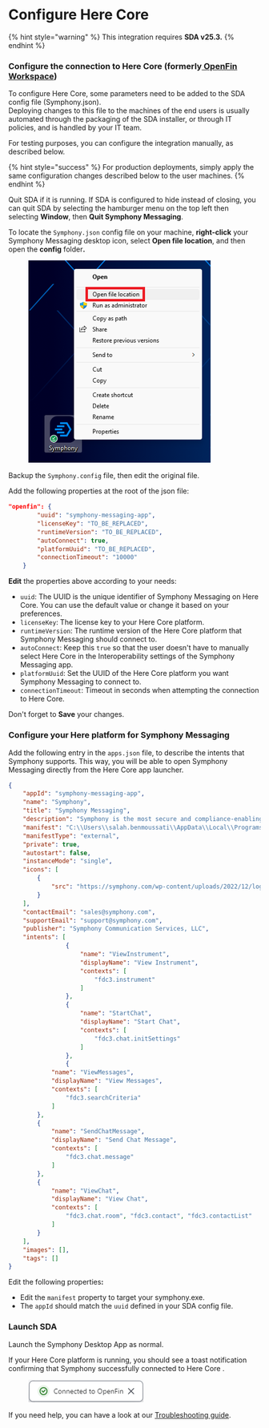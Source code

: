 # Configure Here Core

{% hint style="warning" %}
This integration requires **SDA v25.3.**
{% endhint %}

### Configure the connection to Here Core (formerly[ OpenFin Workspace](https://github.com/built-on-openfin/workspace-starter))

To configure Here Core, some parameters need to be added to the SDA config file (Symphony.json). \
Deploying changes to this file to the machines of the end users is usually automated through the packaging of the SDA installer, or through IT policies, and is handled by your IT team.&#x20;

For testing purposes, you can configure the integration manually, as described below.&#x20;

{% hint style="success" %}
For production deployments, simply apply the same configuration changes described below to the user machines.
{% endhint %}

Quit SDA if it is running. If SDA is configured to hide instead of closing, you can quit SDA by selecting the hamburger menu on the top left then selecting **Window**, then **Quit Symphony Messaging**.

To locate the `Symphony.json` config file on your machine, **right-click** your Symphony Messaging desktop icon, select **Open file location**, and then open the **config** folde&#x72;**.**

<figure><img src="../../../.gitbook/assets/image (91).png" alt=""><figcaption></figcaption></figure>

Backup the `Symphony.config` file, then edit the original file.

Add the following properties at the root of the json file:&#x20;

```json
"openfin": {
        "uuid": "symphony-messaging-app",
        "licenseKey": "TO_BE_REPLACED",
        "runtimeVersion": "TO_BE_REPLACED",
        "autoConnect": true,
        "platformUuid": "TO_BE_REPLACED",
        "connectionTimeout": "10000"
    }
```

**Edit** the properties above according to your needs:

* `uuid`: The UUID is the unique identifier of Symphony Messaging on Here Core. You can use the default value or change it based on your preferences.
* `licenseKey`: The license key to your Here Core platform.
* `runtimeVersion`: The runtime version of the Here Core platform that Symphony Messaging should connect to.
* `autoConnect`: Keep this `true` so that the user doesn't have to manually select Here Core in the Interoperability settings of the Symphony Messaging app.
* `platformUuid`: Set the UUID of the Here Core platform you want Symphony Messaging to connect to.
* `connectionTimeout`: Timeout in seconds when attempting the connection to Here Core.&#x20;

Don't forget to **Save** your changes.

### Configure your Here platform for Symphony Messaging

Add the following entry in the `apps.json` file, to describe the intents that Symphony supports. This way, you will be able to open Symphony Messaging directly from the Here Core app launcher.

```json
{
	"appId": "symphony-messaging-app",
	"name": "Symphony",
	"title": "Symphony Messaging",
	"description": "Symphony is the most secure and compliance-enabling markets’ infrastructure and technology platform, where solutions are built or integrated to standardize, automate and innovate financial services workflows. It is a vibrant community of over half a million financial professionals with a trusted directory and serves over 1,000 institutions.",
	"manifest": "C:\\Users\\salah.benmoussati\\AppData\\Local\\Programs\\symphony\\Symphony\\Symphony.exe",
	"manifestType": "external",
	"private": true,
	"autostart": false,
	"instanceMode": "single",
	"icons": [
		{
			"src": "https://symphony.com/wp-content/uploads/2022/12/logo-symphony-dark.svg"
		}
	],
	"contactEmail": "sales@symphony.com",
	"supportEmail": "support@symphony.com",
	"publisher": "Symphony Communication Services, LLC",
	"intents": [
                {
                    "name": "ViewInstrument",
                    "displayName": "View Instrument",
                    "contexts": [
                        "fdc3.instrument"
                    ]
                },
                {
                    "name": "StartChat",
                    "displayName": "Start Chat",
                    "contexts": [
                        "fdc3.chat.initSettings"
                    ]
                },
                {
		    "name": "ViewMessages",
		    "displayName": "View Messages",
		    "contexts": [
		        "fdc3.searchCriteria"
		    ]
		},
		{
		    "name": "SendChatMessage",
		    "displayName": "Send Chat Message",
		    "contexts": [
		        "fdc3.chat.message"
		    ]
		},
		{
		    "name": "ViewChat",
		    "displayName": "View Chat",
		    "contexts": [
		        "fdc3.chat.room", "fdc3.contact", "fdc3.contactList"
		    ]
		}
	],
	"images": [],
	"tags": []
}
```

Edit the following propertie&#x73;**:**

* Edit the `manifest` property to target your symphony.exe.
* The `appId` should match the `uuid` defined in your SDA config file.

### Launch SDA

Launch the Symphony Desktop App as normal.

If your Here Core platform is running, you should see a toast notification confirming that Symphony successfully connected to Here Core .

<figure><img src="../../../.gitbook/assets/image (1).png" alt=""><figcaption></figcaption></figure>

If you need help, you can have a look at our [Troubleshooting guide](troubleshooting.md).
